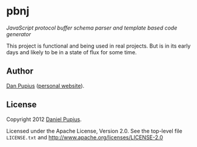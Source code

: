 pbnj
====

_JavaScript protocol buffer schema parser and template based code generator_

This project is functional and being used in real projects.  But is in its early
days and likely to be in a state of flux for some time.

Author
------

[Dan Pupius](https://github.com/dpup)
([personal website](http://pupius.co.uk)).

License
-------

Copyright 2012 [Daniel Pupius](http://pupius.co.uk/).

Licensed under the Apache License, Version 2.0.
See the top-level file `LICENSE.txt` and
http://www.apache.org/licenses/LICENSE-2.0
